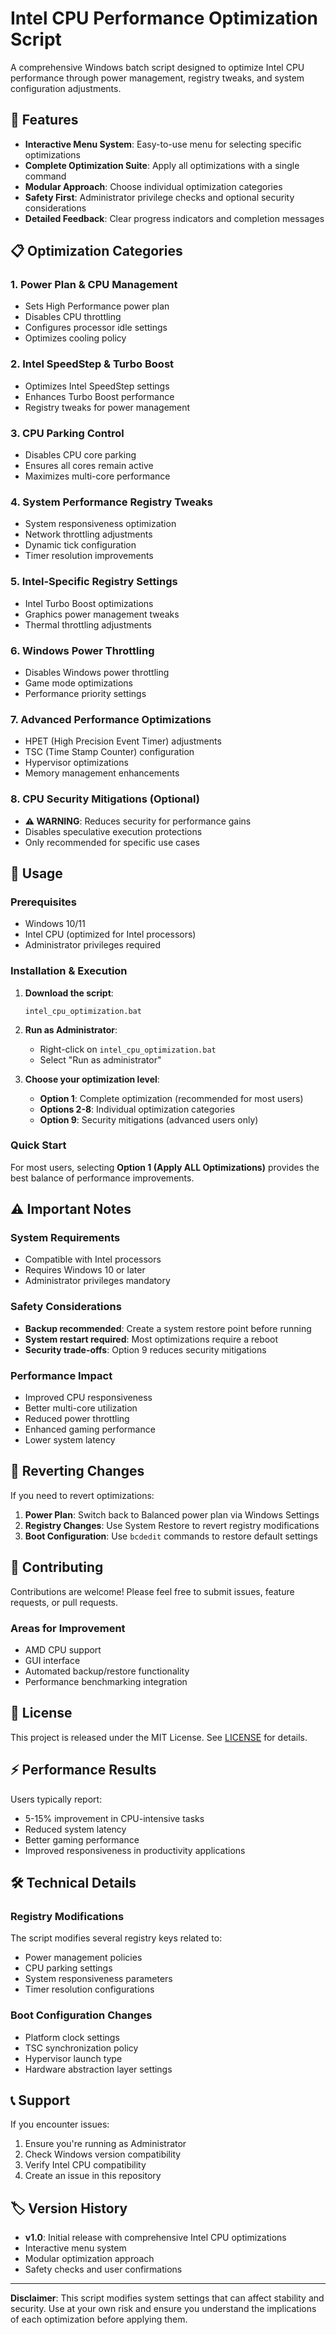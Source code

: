 # Intel CPU Performance Optimization Script

A comprehensive Windows batch script designed to optimize Intel CPU performance through power management, registry tweaks, and system configuration adjustments.

## 🚀 Features

- **Interactive Menu System**: Easy-to-use menu for selecting specific optimizations
- **Complete Optimization Suite**: Apply all optimizations with a single command
- **Modular Approach**: Choose individual optimization categories
- **Safety First**: Administrator privilege checks and optional security considerations
- **Detailed Feedback**: Clear progress indicators and completion messages

## 📋 Optimization Categories

### 1. Power Plan & CPU Management
- Sets High Performance power plan
- Disables CPU throttling
- Configures processor idle settings
- Optimizes cooling policy

### 2. Intel SpeedStep & Turbo Boost
- Optimizes Intel SpeedStep settings
- Enhances Turbo Boost performance
- Registry tweaks for power management

### 3. CPU Parking Control
- Disables CPU core parking
- Ensures all cores remain active
- Maximizes multi-core performance

### 4. System Performance Registry Tweaks
- System responsiveness optimization
- Network throttling adjustments
- Dynamic tick configuration
- Timer resolution improvements

### 5. Intel-Specific Registry Settings
- Intel Turbo Boost optimizations
- Graphics power management tweaks
- Thermal throttling adjustments

### 6. Windows Power Throttling
- Disables Windows power throttling
- Game mode optimizations
- Performance priority settings

### 7. Advanced Performance Optimizations
- HPET (High Precision Event Timer) adjustments
- TSC (Time Stamp Counter) configuration
- Hypervisor optimizations
- Memory management enhancements

### 8. CPU Security Mitigations (Optional)
- **⚠️ WARNING**: Reduces security for performance gains
- Disables speculative execution protections
- Only recommended for specific use cases

## 🔧 Usage

### Prerequisites
- Windows 10/11
- Intel CPU (optimized for Intel processors)
- Administrator privileges required

### Installation & Execution

1. **Download the script**:
   ```batch
   intel_cpu_optimization.bat
   ```

2. **Run as Administrator**:
   - Right-click on `intel_cpu_optimization.bat`
   - Select "Run as administrator"

3. **Choose your optimization level**:
   - **Option 1**: Complete optimization (recommended for most users)
   - **Options 2-8**: Individual optimization categories
   - **Option 9**: Security mitigations (advanced users only)

### Quick Start
For most users, selecting **Option 1 (Apply ALL Optimizations)** provides the best balance of performance improvements.

## ⚠️ Important Notes

### System Requirements
- Compatible with Intel processors
- Requires Windows 10 or later
- Administrator privileges mandatory

### Safety Considerations
- **Backup recommended**: Create a system restore point before running
- **System restart required**: Most optimizations require a reboot
- **Security trade-offs**: Option 9 reduces security mitigations

### Performance Impact
- Improved CPU responsiveness
- Better multi-core utilization
- Reduced power throttling
- Enhanced gaming performance
- Lower system latency

## 🔄 Reverting Changes

If you need to revert optimizations:

1. **Power Plan**: Switch back to Balanced power plan via Windows Settings
2. **Registry Changes**: Use System Restore to revert registry modifications
3. **Boot Configuration**: Use `bcdedit` commands to restore default settings

## 🤝 Contributing

Contributions are welcome! Please feel free to submit issues, feature requests, or pull requests.

### Areas for Improvement
- AMD CPU support
- GUI interface
- Automated backup/restore functionality
- Performance benchmarking integration

## 📜 License

This project is released under the MIT License. See [LICENSE](LICENSE) for details.

## ⚡ Performance Results

Users typically report:
- 5-15% improvement in CPU-intensive tasks
- Reduced system latency
- Better gaming performance
- Improved responsiveness in productivity applications

## 🛠️ Technical Details

### Registry Modifications
The script modifies several registry keys related to:
- Power management policies
- CPU parking settings
- System responsiveness parameters
- Timer resolution configurations

### Boot Configuration Changes
- Platform clock settings
- TSC synchronization policy
- Hypervisor launch type
- Hardware abstraction layer settings

## 📞 Support

If you encounter issues:
1. Ensure you're running as Administrator
2. Check Windows version compatibility
3. Verify Intel CPU compatibility
4. Create an issue in this repository

## 🏷️ Version History

- **v1.0**: Initial release with comprehensive Intel CPU optimizations
- Interactive menu system
- Modular optimization approach
- Safety checks and user confirmations

---

**Disclaimer**: This script modifies system settings that can affect stability and security. Use at your own risk and ensure you understand the implications of each optimization before applying them.

